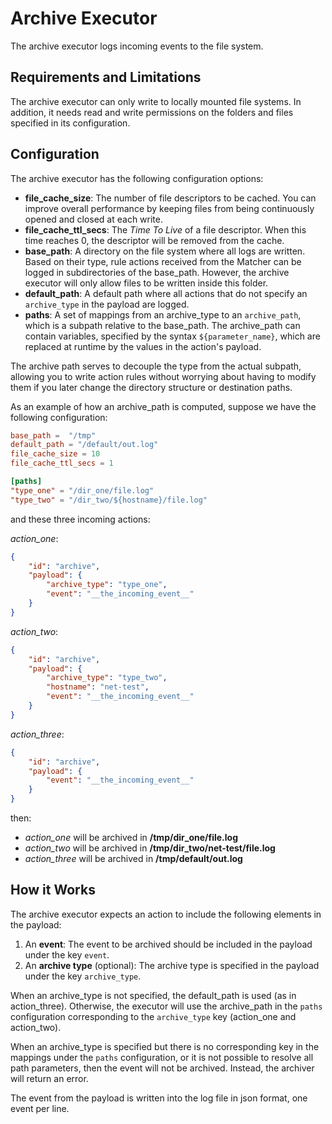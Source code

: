 # Archive Executor

The archive executor logs incoming events to the file system.



## Requirements and Limitations

The archive executor can only write to locally mounted file systems.
In addition, it needs read and write permissions on the folders and files specified in its
configuration.



## Configuration

The archive executor has the following configuration options:

- __file_cache_size__:  The number of file descriptors to be cached.
  You can improve overall performance by keeping files from being continuously opened and closed
  at each write.
- __file_cache_ttl_secs__:  The *Time To Live* of a file descriptor.  When this time reaches 0,
  the descriptor will be removed from the cache.
- __base_path__:  A directory on the file system where all logs are written.  Based on their type,
  rule actions received from the Matcher can be logged in subdirectories of the base_path.
  However, the archive executor will only allow files to be written inside this folder.
- __default_path__:  A default path where all actions that do not specify an ```archive_type``` in
  the payload are logged.
- __paths__:  A set of mappings from an archive_type to an ```archive_path```, which is a subpath
  relative to the base_path.  The archive_path can contain variables, specified by the syntax
  ```${parameter_name}```, which are replaced at runtime by the values in the action's payload.

The archive path serves to decouple the type from the actual subpath, allowing you to write action
rules without worrying about having to modify them if you later change the directory structure or
destination paths.

As an example of how an archive_path is computed, suppose we have the following configuration:

```toml
base_path =  "/tmp"
default_path = "/default/out.log"
file_cache_size = 10
file_cache_ttl_secs = 1

[paths]
"type_one" = "/dir_one/file.log"
"type_two" = "/dir_two/${hostname}/file.log"
```

and these three incoming actions:

_action_one_:
```json
{
    "id": "archive",
    "payload": {
        "archive_type": "type_one",
        "event": "__the_incoming_event__"
    }
}
```

_action_two_:
```json
{
    "id": "archive",
    "payload": {
        "archive_type": "type_two",
        "hostname": "net-test",
        "event": "__the_incoming_event__"
    }
}
```

_action_three_:
```json
{
    "id": "archive",
    "payload": {
        "event": "__the_incoming_event__"
    }
}
```

then:

  - _action_one_ will be archived in __/tmp/dir_one/file.log__
  - _action_two_ will be archived in __/tmp/dir_two/net-test/file.log__
  - _action_three_ will be archived in __/tmp/default/out.log__



## How it Works

The archive executor expects an action to include the following elements in the payload:

1. An __event__:  The event to be archived should be included in the payload under the key ```event```.
1. An __archive type__ (optional):  The archive type is specified in the payload under the key
   ```archive_type```.

When an archive_type is not specified, the default_path is used (as in action_three).  Otherwise,
the executor will use the archive_path in the ```paths``` configuration corresponding to the
```archive_type``` key (action_one and action_two).

When an archive_type is specified but there is no corresponding key in the mappings under the
```paths``` configuration, or it is not possible to resolve all path parameters, then the event
will not be archived.   Instead, the archiver will return an error.

The event from the payload is written into the log file in json format, one event per line.
